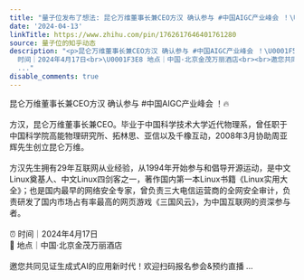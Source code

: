 ```yaml
---
title: "量子位发布了想法: 昆仑万维董事长兼CEO方汉 确认参与 #中国AIGC产业峰会 ！\U0001F525<br><br>方汉，昆仑万维董事长兼CEO。毕业于中国科学技术大学近代物理系，曾任职..."
date: '2024-04-13'
linkTitle: https://www.zhihu.com/pin/1762617646401761280
source: 量子位的知乎动态
description: "<p>昆仑万维董事长兼CEO方汉 确认参与 #中国AIGC产业峰会 ！\U0001F525<br><br>方汉，昆仑万维董事长兼CEO。毕业于中国科学技术大学近代物理系，曾任职于中国科学院高能物理研究所、拓林思、亚信以及千橡互动，2008年3月协助周亚辉先生创立昆仑万维。<br><br>方汉先生拥有29年互联网从业经验，从1994年开始参与和倡导开源运动，是中文Linux奠基人、中文Linux四剑客之一，著作国内第一本Linux书籍《Linux实用大全》；也是国内最早的网络安全专家，曾负责三大电信运营商的全网安全审计，负责研发了国内市场占有率最高的网页游戏《三国风云》，为中国互联网的资深参与者。<br><br>⏰
  时间｜2024年4月17日<br>\U0001F3E8 地点｜中国·北京金茂万丽酒店<br><br>邀您共同见证生成式AI的应用新时代！欢迎扫码报名参会&amp;预约直播
  ..."
disable_comments: true
---
```

<p>昆仑万维董事长兼CEO方汉 确认参与 #中国AIGC产业峰会 ！🔥<br><br>方汉，昆仑万维董事长兼CEO。毕业于中国科学技术大学近代物理系，曾任职于中国科学院高能物理研究所、拓林思、亚信以及千橡互动，2008年3月协助周亚辉先生创立昆仑万维。<br><br>方汉先生拥有29年互联网从业经验，从1994年开始参与和倡导开源运动，是中文Linux奠基人、中文Linux四剑客之一，著作国内第一本Linux书籍《Linux实用大全》；也是国内最早的网络安全专家，曾负责三大电信运营商的全网安全审计，负责研发了国内市场占有率最高的网页游戏《三国风云》，为中国互联网的资深参与者。<br><br>⏰ 时间｜2024年4月17日<br>🏨 地点｜中国·北京金茂万丽酒店<br><br>邀您共同见证生成式AI的应用新时代！欢迎扫码报名参会&amp;预约直播 ...